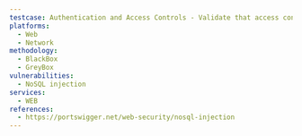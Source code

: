 ```yaml
---
testcase: Authentication and Access Controls - Validate that access controls in the Web (HTTP/HTTPS) service are consistently enforced and unaffected by NoSQL operator injections or special structured data
platforms: 
  - Web
  - Network
methodology: 
  - BlackBox
  - GreyBox
vulnerabilities:
  - NoSQL injection
services:
  - WEB
references:
  - https://portswigger.net/web-security/nosql-injection
---
```

